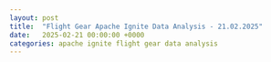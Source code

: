 ```yaml
---
layout: post
title:  "Flight Gear Apache Ignite Data Analysis - 21.02.2025"
date:   2025-02-21 00:00:00 +0000
categories: apache ignite flight gear data analysis
---
```

